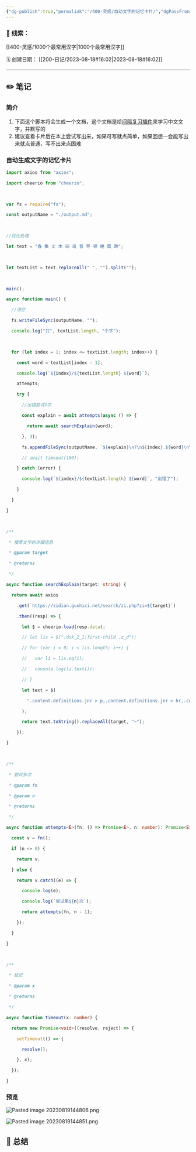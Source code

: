 ```yaml
---
{"dg-publish":true,"permalink":"/400-灵感/自动文字的记忆卡片/","dgPassFrontmatter":true}
---
```


### 🧲 线索：

[[400-灵感/1000个最常用汉字\|1000个最常用汉字]]


🗓️ 创建日期： [[200-日记/2023-08-18#16:02\|2023-08-18#16:02]] 

---
## ✏️ 笔记

### 简介
1. 下面这个脚本将会生成一个文档，这个文档是给[间隔复习插件](obsidian://show-plugin?id=obsidian-spaced-repetition)来学习中文文字，并默写的
2. 建议查看卡片后在本上尝试写出来，如果可写就点简单，如果回想一会能写出来就点普通，写不出来点困难


### 自动生成文字的记忆卡片
```typescript
import axios from "axios";

import cheerio from "cheerio";

  

var fs = require("fs");

const outputName = "./output.md";

  

//优化处理

let text = "春 集 丈 木 研 班 普 导 顿 睡 展 跳";

  

let textList = text.replaceAll(" ", "").split("");

  

main();

async function main() {

  //清空

  fs.writeFileSync(outputName, "");

  console.log("共", textList.length, "个字");

  

  for (let index = 1; index <= textList.length; index++) {

    const word = textList[index - 1];

    console.log(`${index}/${textList.length} ${word}`);

    attempts;

    try {

      //出错尝试3次

      const explain = await attempts(async () => {

        return await searchExplain(word);

      }, 3);

      fs.appendFileSync(outputName, `${explain}\n?\n${index}.${word}\n\n\n\n`);

      // await timeout(100);

    } catch (error) {

      console.log(`${index}/${textList.length} ${word}`, "出错了");

    }

  }

}

  

/**

 * 搜索文字的详细信息

 * @param target

 * @returns

 */

async function searchExplain(target: string) {

  return await axios

    .get(`https://zidian.gushici.net/search/zi.php?zi=${target}`)

    .then((resp) => {

      let $ = cheerio.load(resp.data);

      // let lis = $(".dsk_2_1:first-child .z_d");

      // for (var i = 0; i < lis.length; i++) {

      //   var li = lis.eq(i);

      //   console.log(li.text());

      // }

      let text = $(

        ".content.definitions.jnr > p,.content.definitions.jnr > hr,.content.definitions.jnr > ol"

      );

      return text.toString().replaceAll(target, "~");

    });

}

  

/**

 * 尝试多次

 * @param fn

 * @param n

 * @returns

 */

async function attempts<E>(fn: () => Promise<E>, n: number): Promise<E> {

  const v = fn();

  if (n <= 0) {

    return v;

  } else {

    return v.catch((e) => {

      console.log(e);

      console.log(`尝试第${n}次`);

      return attempts(fn, n - 1);

    });

  }

}

  

/**

 * 延迟

 * @param x

 * @returns

 */

async function timeout(x: number) {

  return new Promise<void>((resolve, reject) => {

    setTimeout(() => {

      resolve();

    }, x);

  });

}
```
### 预览

![Pasted image 20230819144806.png](/img/user/Pasted%20image%2020230819144806.png)

![Pasted image 20230819144851.png](/img/user/Pasted%20image%2020230819144851.png)
## 💼 总结


